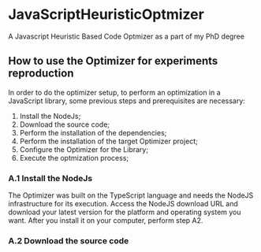 # JavaScriptHeuristicOptmizer

A Javascript Heuristic Based Code Optmizer as a part of my PhD degree

## How to use the Optimizer for experiments reproduction

In order to do the optimizer setup, to perform an optimization in a JavaScript library, some previous steps and prerequisites are necessary:

1. Install the NodeJs;
2. Download the source code;
3. Perform the installation of the dependencies;
4. Perform the installation of the target Optimizer project;
5. Configure the Optimizer for the Library;
6. Execute the optmization process;

### A.1 Install the NodeJs

The Optimizer was built on the TypeScript language and needs the NodeJS infrastructure for its execution. Access the NodeJS download URL and download your latest version for the platform and operating system you want. After you install it on your computer, perform step A2.

### A.2 Download the source code
